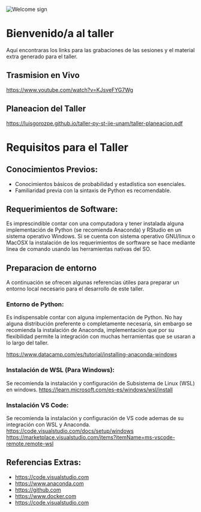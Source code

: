 ![Welcome sign](images/20251006-T-Programación-Phynton-carrusel.jpeg ':class=banner-image')

# Bienvenido/a al taller  

Aquí encontraras los links para las grabaciones de las sesiones y el material extra generado para el taller.

## Trasmision en Vivo
 
https://www.youtube.com/watch?v=KJsveFYG7Wg

## Planeacion del Taller

https://luisgorozpe.github.io/taller-py-st-iie-unam/taller-planeacion.pdf

# Requisitos para el Taller

## Conocimientos Previos:
* Conocimientos básicos de probabilidad y estadística son esenciales.
* Familiaridad previa con la sintaxis de Python es recomendable.

## Requerimientos de Software: 
Es imprescindible contar con una computadora y tener instalada alguna implementación de Python (se recomienda Anaconda) y RStudio en un sistema operativo Windows. Si se cuenta con sistema operativo GNU/linux o MacOSX la instalación de los requerimientos de sorftware se hace mediante linea de comando usando las herramientas nativas del SO.

## Preparacion de entorno
A continuación se ofrecen algunas referencias útiles para preparar un entorno local necesario para el desarrollo de este taller. 

### Entorno de Python:
Es indispensable contar con alguna implementación de Python. No hay alguna distribución preferente o completamente necesaria, sin embargo se recomienda la instalación de Anaconda, implementación que por su flexibilidad permite la integración con muchas herramientas que se usaran a lo largo del taller.

https://www.datacamp.com/es/tutorial/installing-anaconda-windows

### Instalación de WSL (Para Windows):
Se recomienda la instalación y configuración de Subsistema de Linux (WSL) en windows.
https://learn.microsoft.com/es-es/windows/wsl/install

### Instalación VS Code:
 Se recomienda la instalación y configuración de VS code ademas de su integración con WSL y Anaconda.
https://code.visualstudio.com/docs/setup/windows
https://marketplace.visualstudio.com/items?itemName=ms-vscode-remote.remote-wsl

## Referencias Extras:
+  https://code.visualstudio.com
+  https://www.anaconda.com
+  https://github.com
+  https://www.docker.com
+  https://code.visualstudio.com